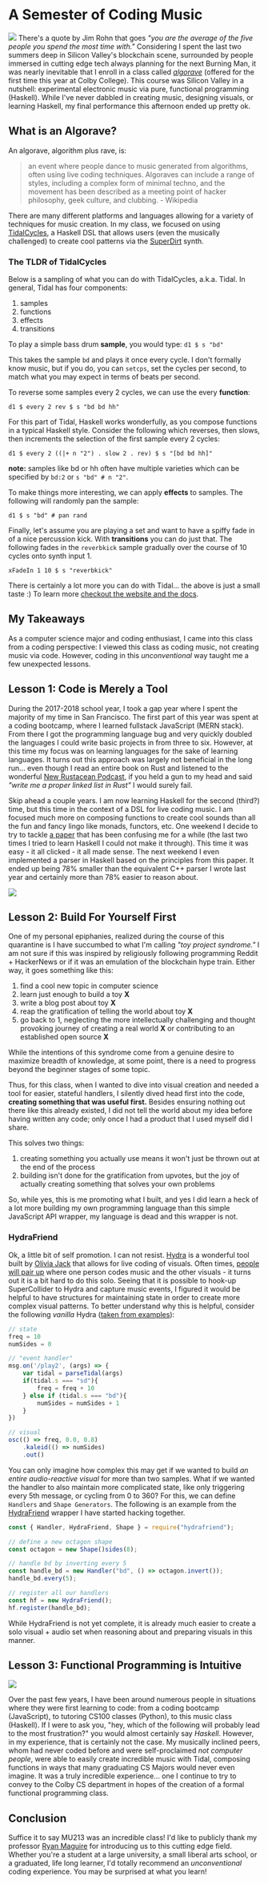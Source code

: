 # A Semester of Coding Music
![](https://camo.githubusercontent.com/49ea68b032c773999c5e3fffb414d00df2f3d692/68747470733a2f2f6d656469612e67697068792e636f6d2f6d656469612f3236756635666438417a73656a36776a432f67697068792e676966)
There's a quote by Jim Rohn that goes *"you are the average of the five people you spend the most time with."* Considering I spent the last two summers deep in Silicon Valley's blockchain scene, surrounded by people immersed in cutting edge tech always planning for the next Burning Man, it was nearly inevitable that I enroll in a class called *[algorave](https://en.wikipedia.org/wiki/Algorave)* (offered for the first time this year at Colby College). This course was Silicon Valley in a nutshell: experimental electronic music via pure, functional programming (Haskell). While I've never dabbled in creating music, designing visuals, or learning Haskell, my final performance this afternoon ended up pretty ok.

## What is an Algorave?

An algorave, algorithm plus rave, is:

> an event where people dance to music generated from algorithms, often  using live coding techniques. Algoraves can include a range of styles,  including a complex form of minimal techno, and the movement has been described as a meeting point of hacker philosophy, geek culture, and clubbing. - Wikipedia

There are many different platforms and languages allowing for a variety of techniques for music creation. In my class, we focused on using [TidalCycles](https://tidalcycles.org/index.php/Welcome), a Haskell DSL that allows users (even the musically challenged) to create cool patterns via the [SuperDirt](https://github.com/musikinformatik/SuperDirt) synth. 

### The TLDR of TidalCycles

Below is a sampling of what you can do with TidalCycles, a.k.a. Tidal. In general, Tidal has four components:
1. samples
2. functions
3. effects
4. transitions

To play a simple bass drum **sample**, you would type: `d1 $ s "bd"`

This takes the sample `bd` and plays it once every cycle. I don't formally know music, but if you do, you can `setcps`, set the cycles per second, to match what you may expect in terms of beats per second.

To reverse some samples every 2 cycles, we can use the every **function**:

`d1 $ every 2 rev $ s "bd bd hh"`

For this part of Tidal, Haskell works wonderfully, as you compose functions in a typical Haskell style. Consider the following which  reverses, then slows, then increments the selection of the first sample every 2 cycles:

`d1 $ every 2 ((|+ n "2") . slow 2 . rev) $ s "[bd bd hh]"`

**note:** samples like bd or hh often have multiple varieties which can be specified by `bd:2` or `s "bd" # n "2"`.

To make things more interesting, we can apply **effects** to samples. The following will randomly pan the sample:

`d1 $ s "bd" # pan rand`

Finally, let's assume you are playing a set and want to have a spiffy fade in of a nice percussion kick. With **transitions** you can do just that. The following fades in the `reverbkick` sample gradually over the course of 10 cycles onto synth input 1.

`xFadeIn 1 10 $ s "reverbkick"`

There is certainly a lot more you can do with Tidal... the above is just a small taste :) To learn more [checkout the website and the docs](https://tidalcycles.org/).

## My Takeaways

As a computer science major and coding enthusiast, I came into this class from a coding perspective: I viewed this class as coding music, not creating music via code. However, coding in this *unconventional* way taught me a few unexpected lessons.

## Lesson 1: Code is Merely a Tool

During the 2017-2018 school year, I took a gap year where I spent the majority of my time in San Francisco. The first part of this year was spent at a coding bootcamp, where I learned fullstack JavaScript (MERN stack). From there I got the programming language bug and very quickly doubled the languages I could write basic projects in from three to six. However, at this time my focus was on learning languages for the sake of learning languages. It turns out this approach was largely not beneficial in the long run... even though I read an entire book on Rust and listened to the wonderful [New Rustacean Podcast](https://newrustacean.com/), if you held a gun to my head and said *"write me a proper linked list in Rust"* I would surely fail. 

Skip ahead a couple years. I am now learning Haskell for the second (third?) time, but this time in the context of a DSL for live coding music. I am focused much more on composing functions to create cool sounds than all the fun and fancy lingo like monads, functors, etc. One weekend I decide to try to tackle [a paper](https://www.cs.nott.ac.uk/~pszgmh/monparsing.pdf) that has been confusing me for a while (the last two times I tried to learn Haskell I could not make it through). This time it was easy - it all clicked - it all made sense. The next weekend I even implemented a parser in Haskell based on the principles from this paper. It ended up being 78% smaller than the equivalent C++ parser I wrote last year and certainly more than 78% easier to reason about.

![](https://imgur.com/XrgJmZ2.png)

## Lesson 2: Build For Yourself First

One of my personal epiphanies, realized during the course of this quarantine is I have succumbed to what I'm calling *"toy project syndrome."* I am not sure if this was inspired by religiously following programming Reddit + HackerNews or if it was an emulation of the blockchain hype train. Either way, it goes something like this:
1. find a cool new topic in computer science
2. learn just enough to build a toy **X**
3. write a blog post about toy **X**
4. reap the gratification of telling the world about toy **X**
5. go back to 1, neglecting the more intellectually challenging and thought provoking journey of creating a real world **X** or contributing to an established open source **X**

While the intentions of this syndrome come from a genuine desire to maximize breadth of knowledge, at some point, there is a need to progress beyond the beginner stages of some topic.

Thus, for this class, when I wanted to dive into visual creation and needed a tool for easier, stateful handlers, I silently dived head first into the code, **creating something that was useful first.** Besides ensuring nothing out there like this already existed, I did not tell the world about my idea before having written any code; only once I had a product that I used myself did I share. 

This solves two things:
1. creating something you actually use means it won't just be thrown out at the end of the process
2. building isn't done for the gratification from upvotes, but the joy of actually creating something that solves your own problems

So, while yes, this is me promoting what I built, and yes I did learn a heck of a lot more building my own programming language than this simple JavaScript API wrapper, my language is dead and this wrapper is not.

### HydraFriend

Ok, a little bit of self promotion. I can not resist. [Hydra](https://github.com/ojack/hydra) is a wonderful tool built by [Olivia Jack](https://github.com/ojack) that allows for live coding of visuals. Often times, [people will pair up](https://www.youtube.com/watch?v=tY8BmTnlUA0&feature=youtu.be) where one person codes music and the other visuals - it turns out it is a bit hard to do this solo. Seeing that it is possible to hook-up SuperCollider to Hydra and capture music events, I figured it would be helpful to have structures for maintaining state in order to create more complex visual patterns. To better understand why this is helpful, consider the following *vanilla* Hydra ([taken from examples](https://github.com/ojack/hydra-examples/blob/master/8-osc-tidal-supercollider.js)):
```js
// state
freq = 10
numSides = 0

// "event handler"
msg.on('/play2', (args) => {
	var tidal = parseTidal(args)
	if(tidal.s === "sd"){
		freq = freq + 10
	} else if (tidal.s === "bd"){
		numSides = numSides + 1
	}
})

// visual
osc(() => freq, 0.0, 0.8)
	.kaleid(() => numSides)
	.out()
```
You can only imagine how complex this may get if we wanted to build *an entire audio-reactive visual* for more than two samples. What if we wanted the handler to also maintain more complicated state, like only triggering every 5th message, or cycling from 0 to 360? For this, we can define `Handlers` and `Shape Generators`. The following is an example from the [HydraFriend](https://github.com/robertDurst/HydraFriend) wrapper I have started hacking together.
```js
const { Handler, HydraFriend, Shape } = require("hydrafriend");

// define a new octagon shape
const octagon = new Shape()sides(8);

// handle bd by inverting every 5
const handle_bd = new Handler("bd", () => octagon.invert());
handle_bd.every(5);

// register all our handlers
const hf = new HydraFriend();
hf.register(handle_bd);
```

While HydraFriend is not yet complete, it is already much easier to create a solo visual + audio set when reasoning about and preparing visuals in this manner.

## Lesson 3: Functional Programming is Intuitive

![](https://cdn-images-1.medium.com/max/1024/1*nCX6bsSNUF_v2hFKgnaQIA.png)

Over the past few years, I have been around numerous people in situations where they were first learning to code: from a coding bootcamp (JavaScript), to tutoring CS100 classes (Python), to this music class (Haskell). If I were to ask you, "hey, which of the following will probably lead to the most frustration?" you would almost certainly say *Haskell*. However, in my experience, that is certainly not the case. My musically inclined peers, whom had never coded before and were self-proclaimed *not computer people*, were able to easily create incredible music with Tidal, composing functions in ways that many graduating CS Majors would never even imagine. It was a truly incredible experience... one I continue to try to convey to the Colby CS department in hopes of the creation of a formal functional programming class. 

## Conclusion

Suffice it to say MU213 was an incredible class! I'd like to publicly thank my professor [Ryan Maguire](http://www.colby.edu/directory/profile/ryan.maguire/) for introducing us to this cutting edge field. Whether you're a student at a large university, a small liberal arts school, or a graduated, life long learner, I'd totally recommend an *unconventional* coding experience. You may be surprised at what you learn!

